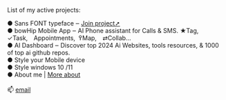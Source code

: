

List of my active projects:<br>

 ● <a style="text-decoration: none" href="https://github.com/qp5/FONT">Sans FONT typeface</a> ‒ <a href="mailto: support@bowhip.org">Join project➚</a><br>
 ● <a style="text-decoration: none" href="https://github.com/qp5/bowHip_app">bowHip Mobile App</a> ‒ AI Phone assistant for Calls & SMS. ★Tag, ✓Task, Appointments,  ߉Map, ⇄Collab...<br>
 ● <a style="text-decoration: none" href="https://github.com/qp5/map-of-AI-landscape">AI Dashboard</a> ‒ Discover top 2024 Ai Websites, tools resources, & 1000 of top ai github repos.<br>
 ● <a style="text-decoration: none" target="_blank" href="https://codepen.io/qp5/full/WNGbLBy">Style your Mobile device</a><span style="padding-top: i9px"></span><br>
 ● <a style="text-decoration: none" target="_blank" href="https://codepen.io/qp5/project/full/ZmBrJo">Style windows 10 /11 </a><br>
 ● <a style="text-decoration: none" target="_blank" href="https://github.com/qp5/About-me/blob/main/README.md">About me</a> | <a target="_blank" href="https://bowhip.org/about">More about</a><br>
<br>
📫  <a href="mailto: support@bowhip.org">email</a>

